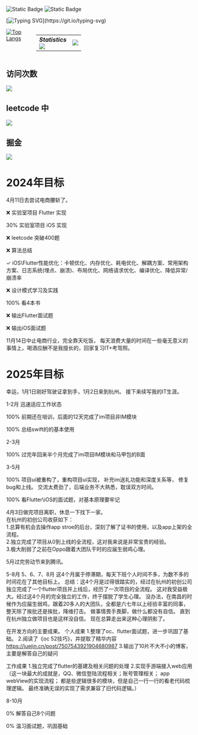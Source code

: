 
![Static Badge](https://img.shields.io/badge/xsh_never_forget_to_be_a_superman-blue)
![Static Badge](https://img.shields.io/badge/Flutter-iOS-blue)

[![Typing SVG](https://readme-typing-svg.herokuapp.com?font=Fira+Code&pause=1000&color=21F74D&random=false&width=435&lines=我的世界很大，有无限的可能性。;所有的一切，从这张桌子开始。;它是我的现在，也是我的未来......)](https://git.io/typing-svg)

<div style="display: flex;flex-wrap: nowrap;">
  <!-- 第一个元素 -->
  <div style="margin-right: 10px;display: inline-block;">
    <a href="https://github.com/anuraghazra/github-readme-stats">
      <img src="https://github-readme-stats.vercel.app/api/top-langs/?username=mrginpadd&layout=compact&theme=dark&bg_color=00000000" alt="Top Langs">
    </a>
  </div>

  <!-- 第二个元素 -->
  <table style="display: inline-block;">
    <tr>
      <td align="center">
        <div><b><em><span>Statistics</span></em></b></div>
        <img align="left" src="./assets/metrics.plugin.isocalendar.svg" />
      </td>
      <td align="left">
        <img src="https://github-readme-stats.vercel.app/api?username=mrginpadd&hide_border=true&show_icons=true&theme=dark&bg_color=00000000"/>
      </td>
    </tr>
  </table>
</div>




## 访问次数
<div align="left">
<img src="https://profile-counter.glitch.me/mrginpadd/count.svg">
</div>



## leetcode 中

<img src="https://stats.justsong.cn/api/leetcode/?username=xushihao&theme=light&cn=true"></img>

## 掘金
<img src="https://stats.justsong.cn/api/juejin?id=4877442362455"></img>


<h1>2024年目标</h1>

4月11日去尝试电商腰斩了。

<p>❌ 实验室项目 Flutter 实现</p>
<p>30% 实验室项目 iOS 实现</p>
<p>❌ leetcode 突破400题</p>
<p>❌ 算法总结</p>
<p>✓ iOS\Flutter性能优化：卡顿优化、内存优化、耗电优化、解耦方案、常用架构方案、日志系统(埋点、崩溃)、布局优化、网络请求优化、编译优化、降低异常/崩溃率</p>
<p>❌ 设计模式学习及实践</p>
<p>100% 看4本书</p>
<p>❌ 输出Flutter面试题</p>
<p>❌ 输出iOS面试题</p>

11月14日中止电商行业，完全靠天吃饭， 每天浪费大量的时间在一些毫无意义的事情上，喝酒应酬不是我擅长的，回家复习IT+考驾照。

<h1>2025年目标</h1>
幸运，1月1日刚好驾驶证拿到手，1月2日来到杭州。
接下来续写我的IT生涯。

1-2月 迅速适应工作状态
<p>100% 前期还在培训，后面的12天完成了im项目非IM模块 </p>
<p>100% 总结swift的的基本使用</p>

2-3月
<p>100% 过完年回来半个月完成了im项目IM模块和马甲包的B面 </p>

3-5月
<p>100% 项目ui被重构了，重构项目ui实现， 补充im送礼功能和深度关系等， 修复bug和上线。
   交流太费劲了，后端业务不大熟悉，耽误双方时间。
</p>
<p>100% 看Flutter\iOS的面试题，对基本原理要牢记</p>

4月3日做完项目离职，休息一下找下一家。 <br/>
在杭州的初创公司收获如下： <br/>
1.总算有机会去操作app stroe的后台，深刻了解了证书的使用，以及app上架的全流程。 <br/>
2.独立完成了项目从0到上线的全流程，这对我来说是非常宝贵的经验。  <br/>
3.极大削弱了之前在Oppo跟着大团队干时的应届生弱鸡心理。  <br/>

5月过完劳动节来到腾讯。

5-8月
5、6、7、8月
这4个月属于停滞期，每天下班个人时间不多，为数不多的时间花在了其他目标上。
总结：这4个月是过得很踏实的，经过在杭州的初创公司独立完成了一个flutter项目并上线后，经历了一次项目的全流程。
这对我受益极大。经过这4个月的完全独立的工作，终于摆脱了学生心理。
没办法，在南昌的时候作为应届生弱鸡，跟着20多人的大团队，全都是六七年以上经验丰富的同事，整天除了挨批还是挨批，降维打击。
做事情畏手畏脚，做什么都没有自信。
直到在杭州独立做项目也是这样没自信。
现在总算走出来这种心理阴影了。

在开发方向的主要成果。
个人成果
1.整理了oc、flutter面试题，进一步巩固了基础。
2.阅读了《oc 52技巧》，并提取了精华内容 https://juejin.cn/post/7507543921904680987
3.输出了10片不大不小的博客，主要是解答自己的疑问

工作成果
1.独立完成了flutter的基建及相关问题的处理
2.实现手游端接入web应用（这一块最大的成就是，QQ、微信登陆流程相关；账号管理相关； app webView的实现流程； 
都是些逻辑很多的模块，但是自己一行一行的看老代码梳理逻辑。 最终准确无误的实现了需求兼容了旧代码逻辑。）


8-10月 
<p>0% 解答自己8个问题</p>
<p>0% 温习面试题，巩固基础</p>



